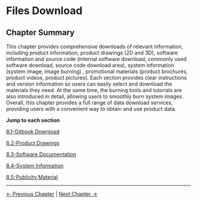 # Files Download

## Chapter Summary

This chapter provides comprehensive downloads of relevant information, including product information, product drawings (2D and 3D), software information and source code (internal software download, commonly used software download, source code download area), system information (system image, image burning) , promotional materials (product brochures, product videos, product pictures). Each section provides clear instructions and version information so users can easily select and download the materials they need. At the same time, the burning tools and tutorials are also introduced in detail, allowing users to smoothly burn system images. Overall, this chapter provides a full range of data download services, providing users with a convenient way to obtain and use product data.

**Jump to each section**

[8.1-Gitbook Download]()

[8.2-Product Drawings](../8-FilesDownload/8.2-ProductDrawings/myagvPI/8.2-productBrochure.md.md)

[8.3-Software Documentation](../8-FilesDownload/8.3-SoftwareDocumentation/myagPI/8.3-softwareSource.md)

[8.4-System Information](../8-FilesDownload/8.4-SystemInformation/README.md)

[8.5-Publicity Material](../8-FilesDownload/8.5-PublicityMaterial/README.md)

---
[← Previous Chapter](../7-ExamplesRobotsUsing/README.md) | [Next Chapter →](../9-AboutUs/README.md)